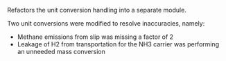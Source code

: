 Refactors the unit conversion handling into a separate module.

Two unit conversions were modified to resolve inaccuracies, namely:
* Methane emissions from slip was missing a factor of 2
* Leakage of H2 from transportation for the NH3 carrier was performing an unneeded mass conversion
